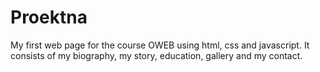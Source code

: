# Proektna
My first web page for the course OWEB using html, css and javascript. 
It consists of my biography, my story, education, gallery and my contact.
